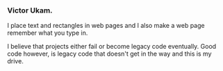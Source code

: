 ### Victor Ukam.
I place text and rectangles in web pages and I also make a web page remember what you type in.

I believe that projects either fail or become legacy code eventually.
Good code however, is legacy code that doesn't get in the way and this is my drive.
